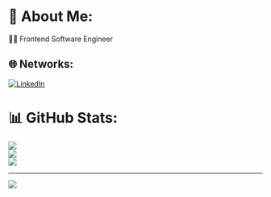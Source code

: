 # 💫 About Me:
👨‍💻 Frontend Software Engineer<br>

## 🌐 Networks:
[![LinkedIn](https://img.shields.io/badge/LinkedIn-%230077B5.svg?logo=linkedin&logoColor=white)](https://linkedin.com/in/carlosgb1992) 

# 📊 GitHub Stats:
![](https://github-readme-stats.vercel.app/api?username=cargarn&theme=dark&hide_border=false&include_all_commits=false&count_private=false)<br/>
![](https://github-readme-streak-stats.herokuapp.com/?user=cargarn&theme=dark&hide_border=false)<br/>
![](https://github-readme-stats.vercel.app/api/top-langs/?username=cargarn&theme=dark&hide_border=false&include_all_commits=false&count_private=false&layout=compact)

---

[![](https://visitcount.itsvg.in/api?id=cargarn&icon=0&color=0)](https://visitcount.itsvg.in)

